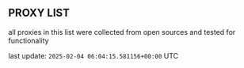 ## PROXY LIST

all proxies in this list were collected from open sources and tested for functionality

last update: `2025-02-04 06:04:15.581156+00:00` UTC